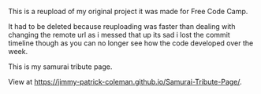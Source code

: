 This is a reupload of my original project it was made for Free Code Camp.

It had to be deleted because reuploading was faster than dealing with changing the remote url as i messed that up its sad i lost the commit timeline though as you can no longer see how the code developed over the week.

This is my samurai tribute page.

View at https://jimmy-patrick-coleman.github.io/Samurai-Tribute-Page/.


